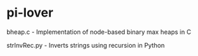 pi-lover
========
bheap.c - Implementation of node-based binary max heaps in C

strInvRec.py - Inverts strings using recursion in Python
